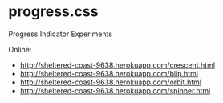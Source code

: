 progress.css
============

Progress Indicator Experiments

Online:

 - http://sheltered-coast-9638.herokuapp.com/crescent.html
 - http://sheltered-coast-9638.herokuapp.com/blip.html
 - http://sheltered-coast-9638.herokuapp.com/orbit.html
 - http://sheltered-coast-9638.herokuapp.com/spinner.html